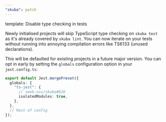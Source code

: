 ```yaml
---
"skuba": patch
---
```


template: Disable type checking in tests

Newly initialised projects will skip TypeScript type checking on `skuba test` as it's already covered by `skuba lint`. You can now iterate on your tests without running into annoying compilation errors like TS6133 (unused declarations).

This will be defaulted for existing projects in a future major version. You can opt in early by setting the `globals` configuration option in your `jest.config.ts`:

```typescript
export default Jest.mergePreset({
  globals: {
    "ts-jest": {
      // seek-oss/skuba#626
      isolatedModules: true,
    },
  },
  // Rest of config
});
```
